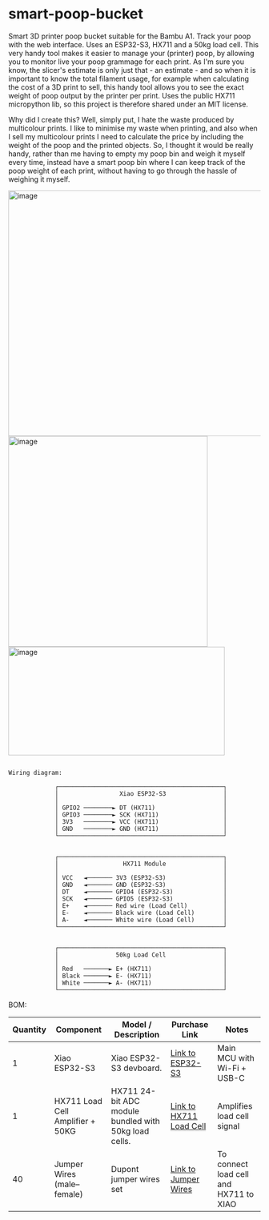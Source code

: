 # smart-poop-bucket
Smart 3D printer poop bucket suitable for the Bambu A1. Track your poop with the web interface. Uses an ESP32-S3, HX711 and a 50kg load cell. This very handy tool makes it easier to manage your (printer) poop, by allowing you to monitor live your poop grammage for each print. As I'm sure you know, the slicer's estimate is only just that - an estimate - and so when it is important to know the total filament usage, for example when calculating the cost of a 3D print to sell, this handy tool allows you to see the exact weight of poop output by the printer per print. Uses the public HX711 micropython lib, so this project is therefore shared under an MIT license.

Why did I create this? Well, simply put, I hate the waste produced by multicolour prints. I like to minimise my waste when printing, and also when I sell my multicolour prints I need to calculate the price by including the weight of the poop and the printed objects. So, I thought it would be really handy, rather than me having to empty my poop bin and weigh it myself every time, instead have a smart poop bin where I can keep track of the poop weight of each print, without having to go through the hassle of weighing it myself.

<img width="514" height="491" alt="image" src="https://github.com/user-attachments/assets/795cf7e5-d2ee-4e54-9dd7-ef567abc05d5" />

<img width="398" height="421" alt="image" src="https://github.com/user-attachments/assets/47c6a7d5-317f-4c00-b22a-73f305eb8440" />

<img width="432" height="217" alt="image" src="https://github.com/user-attachments/assets/ff7ab3db-a163-45bd-bd49-c3ccc98c8d29" />



```

Wiring diagram:

             ┌──────────────────────────────────────────────┐
             │                 Xiao ESP32-S3                │
             │                                              │
             │ GPIO2 ────────► DT (HX711)                   │
             │ GPIO3 ────────► SCK (HX711)                  │
             │ 3V3   ────────► VCC (HX711)                  │
             │ GND   ────────► GND (HX711)                  │
             └──────────────────────────────────────────────┘


             ┌──────────────────────────────────────────────┐
             │                  HX711 Module                │
             │                                              │
             │ VCC   ◄─────── 3V3 (ESP32-S3)                │
             │ GND   ◄─────── GND (ESP32-S3)                │
             │ DT    ◄─────── GPIO4 (ESP32-S3)              │
             │ SCK   ◄─────── GPIO5 (ESP32-S3)              │
             │ E+    ◄─────── Red wire (Load Cell)          │
             │ E-    ◄─────── Black wire (Load Cell)        │
             │ A-    ◄─────── White wire (Load Cell)        │
             └──────────────────────────────────────────────┘


             ┌──────────────────────────────────────────────┐
             │                50kg Load Cell                │
             │                                              │
             │ Red   ───────► E+ (HX711)                    │
             │ Black ───────► E- (HX711)                    │
             │ White ───────► A- (HX711)                    │
             └──────────────────────────────────────────────┘

```


BOM:

| Quantity | Component                            | Model / Description                                         | Purchase Link                                                                                                                        | Notes                                     |
|----------|--------------------------------------|-------------------------------------------------------------|----------------------------------------------------------------------------------------------------------------------------------------|-------------------------------------------|
| 1        | Xiao ESP32-S3                             | Xiao ESP32-S3 devboard.                                  | [Link to ESP32-S3](https://www.aliexpress.com/item/1005007426784408.html?spm=a2g0o.productlist.main.1.28895274bF7p0T&algo_pvid=9b4b8494-2fd5-45ef-af4a-c2368d63462d&algo_exp_id=9b4b8494-2fd5-45ef-af4a-c2368d63462d-0&pdp_ext_f=%7B%22order%22%3A%2283%22%2C%22eval%22%3A%221%22%7D&pdp_npi=6%40dis%21GBP%2110.79%2110.79%21%21%2113.93%2113.93%21%40210385db17544911680423756e8d46%2112000040715643563%21sea%21UK%213302944909%21X%211%210%21&curPageLogUid=e3blD8fJ3AUt&utparam-url=scene%3Asearch%7Cquery_from%3A)        | Main MCU with Wi-Fi + USB-C               |
| 1        | HX711 Load Cell Amplifier + 50KG     | HX711 24-bit ADC module bundled with 50kg load cells.       | [Link to HX711 Load Cell](https://www.amazon.co.uk/Weighting-Half-bridge-Amplifier-Bathroom-Arduino/dp/B07FMN1DBN/ref=sr_1_45)           | Amplifies load cell signal               |
| 40       | Jumper Wires (male–female)           | Dupont jumper wires set                                     | [Link to Jumper Wires](https://www.amazon.co.uk/40pcs-Dupont-Female-Jumper-Connectors/dp/B013EW65H2/ref=sr_1_28)                         | To connect load cell and HX711 to XIAO   |


